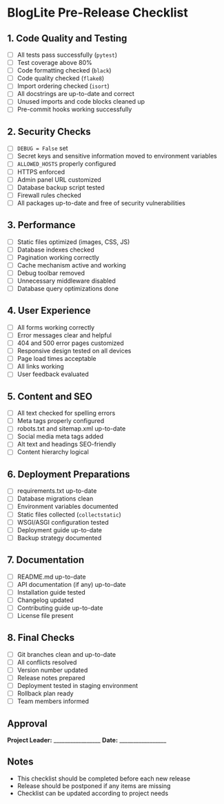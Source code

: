 # BlogLite Pre-Release Checklist

## 1. Code Quality and Testing

- [ ] All tests pass successfully (`pytest`)
- [ ] Test coverage above 80%
- [ ] Code formatting checked (`black`)
- [ ] Code quality checked (`flake8`)
- [ ] Import ordering checked (`isort`)
- [ ] All docstrings are up-to-date and correct
- [ ] Unused imports and code blocks cleaned up
- [ ] Pre-commit hooks working successfully

## 2. Security Checks

- [ ] `DEBUG = False` set
- [ ] Secret keys and sensitive information moved to environment variables
- [ ] `ALLOWED_HOSTS` properly configured
- [ ] HTTPS enforced
- [ ] Admin panel URL customized
- [ ] Database backup script tested
- [ ] Firewall rules checked
- [ ] All packages up-to-date and free of security vulnerabilities

## 3. Performance

- [ ] Static files optimized (images, CSS, JS)
- [ ] Database indexes checked
- [ ] Pagination working correctly
- [ ] Cache mechanism active and working
- [ ] Debug toolbar removed
- [ ] Unnecessary middleware disabled
- [ ] Database query optimizations done

## 4. User Experience

- [ ] All forms working correctly
- [ ] Error messages clear and helpful
- [ ] 404 and 500 error pages customized
- [ ] Responsive design tested on all devices
- [ ] Page load times acceptable
- [ ] All links working
- [ ] User feedback evaluated

## 5. Content and SEO

- [ ] All text checked for spelling errors
- [ ] Meta tags properly configured
- [ ] robots.txt and sitemap.xml up-to-date
- [ ] Social media meta tags added
- [ ] Alt text and headings SEO-friendly
- [ ] Content hierarchy logical

## 6. Deployment Preparations

- [ ] requirements.txt up-to-date
- [ ] Database migrations clean
- [ ] Environment variables documented
- [ ] Static files collected (`collectstatic`)
- [ ] WSGI/ASGI configuration tested
- [ ] Deployment guide up-to-date
- [ ] Backup strategy documented

## 7. Documentation

- [ ] README.md up-to-date
- [ ] API documentation (if any) up-to-date
- [ ] Installation guide tested
- [ ] Changelog updated
- [ ] Contributing guide up-to-date
- [ ] License file present

## 8. Final Checks

- [ ] Git branches clean and up-to-date
- [ ] All conflicts resolved
- [ ] Version number updated
- [ ] Release notes prepared
- [ ] Deployment tested in staging environment
- [ ] Rollback plan ready
- [ ] Team members informed

## Approval

**Project Leader:** _________________
**Date:** _________________

## Notes

- This checklist should be completed before each new release
- Release should be postponed if any items are missing
- Checklist can be updated according to project needs
